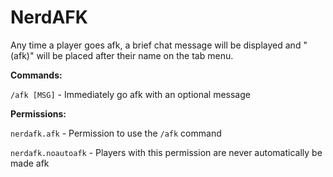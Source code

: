 NerdAFK
=======

Any time a player goes afk, a brief chat message will be displayed and "(afk)" will be placed after their name on the tab menu.

**Commands:**

`/afk [MSG]` - Immediately go afk with an optional message

**Permissions:**

`nerdafk.afk` - Permission to use the `/afk` command

`nerdafk.noautoafk` - Players with this permission are never automatically be made afk
